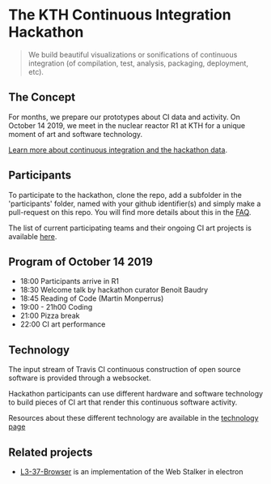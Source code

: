 # The KTH Continuous Integration Hackathon

> We build beautiful visualizations or sonifications of continuous integration (of compilation, test, analysis, packaging, deployment, etc).

## The Concept

For months, we prepare our prototypes about CI data and activity. On October 14 2019, we meet in the nuclear reactor R1 at KTH for a unique moment of art and software technology.

[Learn more about continuous integration and the hackathon data](https://github.com/KTH/ci-hackathon/blob/master/site/travis.md).

## Participants

To participate to the hackathon, clone the repo, add a subfolder in the 'participants' folder, named with your github identifier(s) and simply make a pull-request on this repo. You will find more details about this in the [FAQ](https://github.com/KTH/ci-hackathon/blob/master/site/faq.md).

The list of current participating teams and their ongoing CI art projects is available [here](https://kth.github.io/ci-hackathon/#participants).


## Program of October 14 2019

- 18:00 Participants arrive in R1
- 18:30 Welcome talk by hackathon curator Benoit Baudry
- 18:45 Reading of Code (Martin Monperrus)
- 19:00 - 21h00 Coding
- 21:00 Pizza break
- 22:00 CI art performance

## Technology

The input stream of Travis CI continuous construction of open source software is provided through a websocket.

Hackathon participants can use different hardware and software technology to build pieces of CI art that render this continuous software activity.

Resources about these different technology are available in the [technology page](https://github.com/KTH/ci-hackathon/blob/master/site/tech.md)

## Related projects

* [L3-37-Browser](https://github.com/Jacarte/L3-37-Browser) is an implementation of the Web Stalker in electron 
